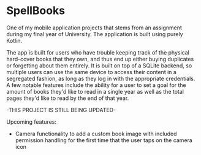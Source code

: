 # SpellBooks
One of my mobile application projects that stems from an assignment during my final year of University.  The application is built using purely Kotlin.

The app is built for users who have trouble keeping track of the physical hard-cover books that they own, and thus end up either buying duplicates or forgetting about them entirely.  It is built on top of a SQLite backend, so multiple users can use the same device to access their content in a segregated fashion, as long as they log in with the appropriate credentials.  A few notable features include the ability for a user to set a goal for the amount of books they'd like to read in a single year as well as the total pages they'd like to read by the end of that year.

-THIS PROJECT IS STILL BEING UPDATED-

Upcoming features:
* Camera functionality to add a custom book image with included permission handling for the first time that the user taps on the camera icon
